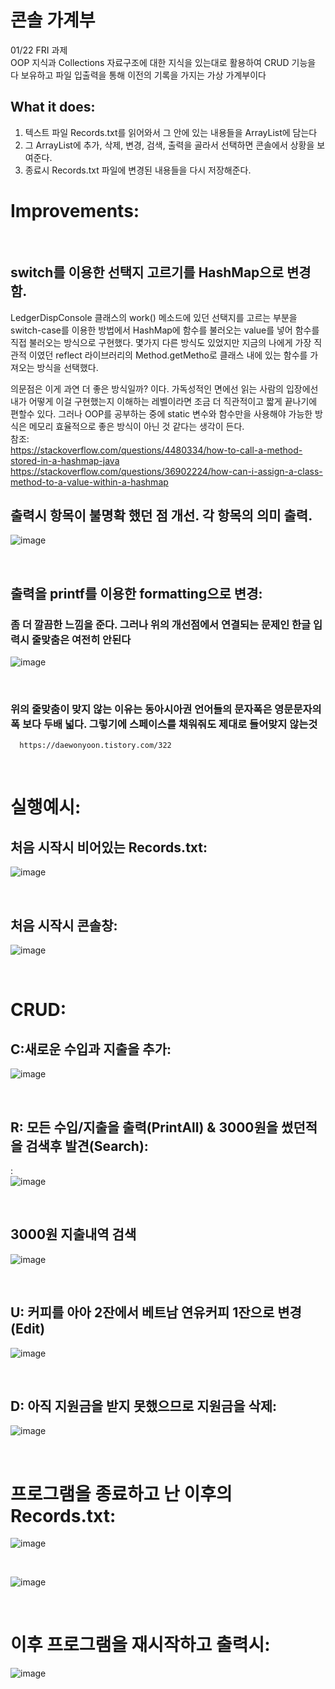 # 콘솔 가계부
  01/22 FRI 과제   
  OOP 지식과  Collections 자료구조에 대한 지식을 있는대로 활용하여 CRUD 기능을 다 보유하고 파일 입출력을 통해 이전의 기록을 가지는 가상 가계부이다
  
## What it does:
  1. 텍스트 파일 Records.txt를 읽어와서 그 안에 있는 내용들을 ArrayList에 담는다
  2. 그 ArrayList에 추가, 삭제, 변경, 검색, 출력을 골라서 선택하면 콘솔에서 상황을 보여준다.
  3. 종료시 Records.txt 파일에 변경된 내용들을 다시 저장해준다.
  
  
  # Improvements:  
  
  <br/>  
  
  ## switch를 이용한 선택지 고르기를 HashMap으로 변경함.
  LedgerDispConsole 클래스의 work() 메소드에 있던 선택지를 고르는 부분을 switch-case를 이용한 방법에서 HashMap에 함수를 불러오는 value를 넣어 함수를
  직접 불러오는 방식으로 구현했다. 몇가지 다른 방식도 있었지만 지금의 나에게 가장 직관적 이였던 reflect 라이브러리의 Method.getMetho로 클래스 내에 있는
  함수를 가져오는 방식을 선택했다.  
  
  의문점은 이게 과연 더 좋은 방식일까? 이다. 가독성적인 면에선 읽는 사람의 입장에선 내가 어떻게 이걸 구현했는지 이해하는 레벨이라면 조금 더
  직관적이고 짧게 끝나기에 편할수 있다. 그러나 OOP를 공부하는 중에 static 변수와 함수만을 사용해야 가능한 방식은 메모리 효율적으로 좋은 방식이 아닌 것
  같다는 생각이 든다.  
  참조:  
  https://stackoverflow.com/questions/4480334/how-to-call-a-method-stored-in-a-hashmap-java  
  https://stackoverflow.com/questions/36902224/how-can-i-assign-a-class-method-to-a-value-within-a-hashmap  
  
  
  
  ## 출력시 항목이 불명확 했던 점 개선. 각 항목의 의미 출력.  
  ![image](https://user-images.githubusercontent.com/68590241/105565982-eed94680-5d6c-11eb-9a07-3a72e6603e26.png)  
  
  
  <br/>  
  
  ## 출력을 printf를 이용한 formatting으로 변경:
  ### 좀 더 깔끔한 느낌을 준다. 그러나 위의 개선점에서 연결되는 문제인 한글 입력시 줄맞춤은 여전히 안된다  
  
  ![image](https://user-images.githubusercontent.com/68590241/105571292-476f0a80-5d92-11eb-8e8d-453bfae5b6b3.png)  
  
   <br/>  
  
  ### 위의 줄맞춤이 맞지 않는 이유는 동아시아권 언어들의 문자폭은 영문문자의 폭 보다 두배 넓다. 그렇기에 스페이스를 채워줘도 제대로 들어맞지 않는것
      https://daewonyoon.tistory.com/322  
  
  
  <br/>  
  
  
  # 실행예시:
  ## 처음 시작시 비어있는 Records.txt:  
  >>  
  
  ![image](https://user-images.githubusercontent.com/68590241/105503511-059a8180-5d0a-11eb-9ebf-ef5711b52d8e.png)
  
    
  <br/>  
  
  
  ## 처음 시작시 콘솔창:  
  >> 
  
  ![image](https://user-images.githubusercontent.com/68590241/105504579-46df6100-5d0b-11eb-9016-82964f3873c7.png)  
  
  
    
  <br/>  
  
  
  # CRUD:
  
  ## C:새로운 수입과 지출을 추가:   
  ![image](https://user-images.githubusercontent.com/68590241/105504775-84dc8500-5d0b-11eb-8321-fec9b34d5760.png)  
  
    
  <br/>  
  

  ## R: 모든 수입/지출을 출력(PrintAll) & 3000원을 썼던적을 검색후 발견(Search):
  :  
  ![image](https://user-images.githubusercontent.com/68590241/105504930-ad647f00-5d0b-11eb-9055-399c217aed3a.png)  


  
  <br/>  
  


  ## 3000원 지출내역 검색
  ![image](https://user-images.githubusercontent.com/68590241/105505166-f9afbf00-5d0b-11eb-82f1-af4ee23079a2.png)  


  
  <br/>  
  

  
    
  ## U: 커피를 아아 2잔에서 베트남 연유커피 1잔으로 변경(Edit)
    
  ![image](https://user-images.githubusercontent.com/68590241/105505758-b0ac3a80-5d0c-11eb-9802-54275111f6b2.png)  
  
  
  
    
  <br/>  
  
  
  
  
  ## D: 아직 지원금을 받지 못했으므로 지원금을 삭제: 
   
  ![image](https://user-images.githubusercontent.com/68590241/105505913-d76a7100-5d0c-11eb-80d1-7ac5344f0936.png)  
  
    
  <br/>  
  
  
    
  # 프로그램을 종료하고 난 이후의 Records.txt:  
  ![image](https://user-images.githubusercontent.com/68590241/105506247-3203cd00-5d0d-11eb-9705-b840f18e7d01.png)  
    
  <br/>  
  
  
  ![image](https://user-images.githubusercontent.com/68590241/105506385-58296d00-5d0d-11eb-9ad1-229adbcc9bed.png)  
  
    
  <br/>  
  
  
  # 이후 프로그램을 재시작하고 출력시:  
  ![image](https://user-images.githubusercontent.com/68590241/105506517-7db67680-5d0d-11eb-954d-5532db45553b.png)  
  
